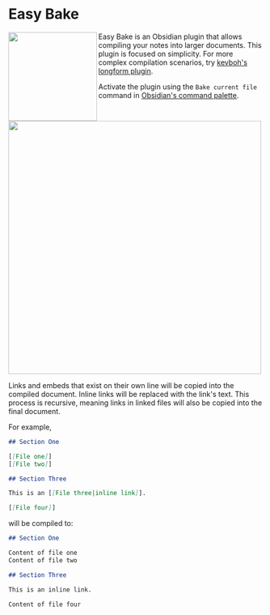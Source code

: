 # Easy Bake

<img align="left" width="175" src="https://github.com/mgmeyers/obsidian-easy-bake/blob/master/assets/logo.png?raw=true">

Easy Bake is an Obsidian plugin that allows compiling your notes into larger documents. This plugin is focused on simplicity. For more complex compilation scenarios, try [kevboh's longform plugin](https://github.com/kevboh/longform).

Activate the plugin using the `Bake current file` command in [Obsidian's command palette](https://help.obsidian.md/Plugins/Command+palette).

<br style="clear:both">

<img width="500" src="https://github.com/mgmeyers/obsidian-easy-bake/blob/master/assets/screenshot.png?raw=true">

Links and embeds that exist on their own line will be copied into the compiled document. Inline links will be replaced with the link's text. This process is recursive, meaning links in linked files will also be copied into the final document.

For example,

```markdown
## Section One

[[File one]]
[[File two]]

## Section Three

This is an [[File three|inline link]].

[[File four]]
```

will be compiled to:

```markdown
## Section One

Content of file one
Content of file two

## Section Three

This is an inline link.

Content of file four
```
